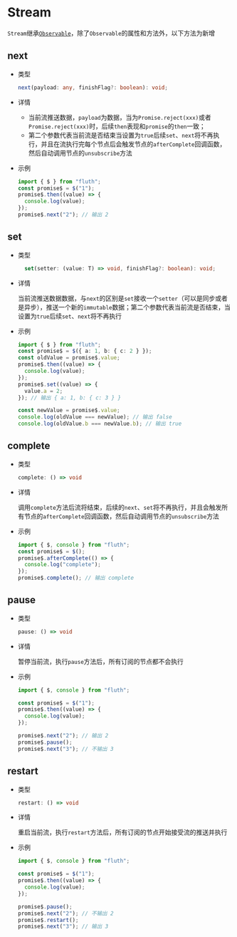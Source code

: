 <script setup>
import Stream from '../../components/stream.vue'
</script>

# Stream

`Stream`继承[`Observable`](/cn/api/observable)，除了`Observable`的属性和方法外，以下方法为新增

<Stream />

## next

- 类型

  ```typescript
  next(payload: any, finishFlag?: boolean): void;
  ```

- 详情

  - 当前流推送数据，`payload`为数据，当为`Promise.reject(xxx)`或者`Promise.reject(xxx)`时，后续`then`表现和`promise`的`then`一致；
  - 第二个参数代表当前流是否结束当设置为`true`后续`set`、`next`将不再执行，并且在流执行完每个节点后会触发节点的`afterComplete`回调函数，然后自动调用节点的`unsubscribe`方法

- 示例
  ```typescript
  import { $ } from "fluth";
  const promise$ = $("1");
  promise$.then((value) => {
    console.log(value);
  });
  promise$.next("2"); // 输出 2
  ```

## set

- 类型
  ```typescript
    set(setter: (value: T) => void, finishFlag?: boolean): void;
  ```
- 详情

  当前流推送数据数据，与`next`的区别是`set`接收一个`setter`（可以是同步或者是异步），推送一个新的`immutable`数据；第二个参数代表当前流是否结束，当设置为`true`后续`set`、`next`将不再执行

- 示例

  ```typescript
  import { $ } from "fluth";
  const promise$ = $({ a: 1, b: { c: 2 } });
  const oldValue = promise$.value;
  promise$.then((value) => {
    console.log(value);
  });
  promise$.set((value) => {
    value.a = 2;
  }); // 输出 { a: 1, b: { c: 3 } }

  const newValue = promise$.value;
  console.log(oldValue === newValue); // 输出 false
  console.log(oldValue.b === newValue.b); // 输出 true
  ```

## complete

- 类型

  ```typescript
  complete: () => void
  ```

- 详情

  调用`complete`方法后流将结束，后续的`next`、`set`将不再执行，并且会触发所有节点的`afterComplete`回调函数，然后自动调用节点的`unsubscribe`方法

- 示例

  ```typescript
  import { $, console } from "fluth";
  const promise$ = $();
  promise$.afterComplete(() => {
    console.log("complete");
  });
  promise$.complete(); // 输出 complete
  ```

## pause

- 类型

  ```typescript
  pause: () => void
  ```

- 详情

  暂停当前流，执行`pause`方法后，所有订阅的节点都不会执行

- 示例

  ```typescript
  import { $, console } from "fluth";

  const promise$ = $("1");
  promise$.then((value) => {
    console.log(value);
  });

  promise$.next("2"); // 输出 2
  promise$.pause();
  promise$.next("3"); // 不输出 3
  ```

## restart

- 类型

  ```typescript
  restart: () => void
  ```

- 详情

  重启当前流，执行`restart`方法后，所有订阅的节点开始接受流的推送并执行

- 示例

  ```typescript
  import { $, console } from "fluth";

  const promise$ = $("1");
  promise$.then((value) => {
    console.log(value);
  });

  promise$.pause();
  promise$.next("2"); // 不输出 2
  promise$.restart();
  promise$.next("3"); // 输出 3
  ```
